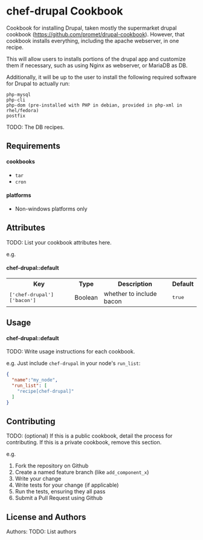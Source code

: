 chef-drupal Cookbook
====================
Cookbook for installing Drupal, taken mostly the supermarket drupal cookbook (https://github.com/promet/drupal-cookbook). However, that cookbook installs everything, including the apache webserver, in one recipe. 

This will allow users to installs portions of the drupal app and customize them if necessary, such as using Nginx as webserver, or MariaDB as DB.

Additionally, it will be up to the user to install the following required software for Drupal to actually run:
```
php-mysql
php-cli
php-dom (pre-installed with PHP in debian, provided in php-xml in rhel/fedora)
postfix
```

TODO:
The DB recipes.

Requirements
------------
#### cookbooks
- `tar`
- `cron`

#### platforms
- Non-windows platforms only

Attributes
----------
TODO: List your cookbook attributes here.

e.g.
#### chef-drupal::default
<table>
  <tr>
    <th>Key</th>
    <th>Type</th>
    <th>Description</th>
    <th>Default</th>
  </tr>
  <tr>
    <td><tt>['chef-drupal']['bacon']</tt></td>
    <td>Boolean</td>
    <td>whether to include bacon</td>
    <td><tt>true</tt></td>
  </tr>
</table>

Usage
-----
#### chef-drupal::default
TODO: Write usage instructions for each cookbook.

e.g.
Just include `chef-drupal` in your node's `run_list`:

```json
{
  "name":"my_node",
  "run_list": [
    "recipe[chef-drupal]"
  ]
}
```

Contributing
------------
TODO: (optional) If this is a public cookbook, detail the process for contributing. If this is a private cookbook, remove this section.

e.g.
1. Fork the repository on Github
2. Create a named feature branch (like `add_component_x`)
3. Write your change
4. Write tests for your change (if applicable)
5. Run the tests, ensuring they all pass
6. Submit a Pull Request using Github

License and Authors
-------------------
Authors: TODO: List authors
